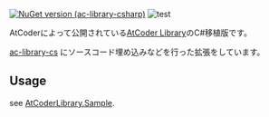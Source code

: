 [![NuGet version (ac-library-csharp)](https://img.shields.io/nuget/v/ac-library-csharp.svg?style=flat-square)](https://www.nuget.org/packages/ac-library-csharp/)
![test](https://github.com/naminodarie/ac-library-csharp/workflows/test/badge.svg?branch=master)

AtCoderによって公開されている[AtCoder Library](https://atcoder.jp/posts/517)のC#移植版です。

[ac-library-cs](https://github.com/key-moon/ac-library-cs) にソースコード埋め込みなどを行った拡張をしています。

## Usage

see [AtCoderLibrary.Sample](/Sample.Usage/).